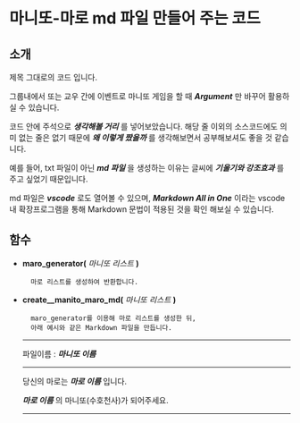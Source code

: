 # 마니또-마로 md 파일 만들어 주는 코드

## 소개
제목 그대로의 코드 입니다.

그룹내에서 또는 교우 간에 이벤트로 마니또 게임을 할 때 ***Argument*** 만 바꾸어 활용하실 수 있습니다.

코드 안에 주석으로 ***생각해볼 거리*** 를 넣어보았습니다.
해당 줄 이외의 소스코드에도 의미 없는 줄은 없기 때문에
***왜 이렇게 짰을까*** 를 생각해보면서 공부해보셔도 좋을 것 같습니다.

예를 들어, txt 파일이 아닌 ***md 파일*** 을 생성하는 이유는 글씨에 ***기울기와 강조효과*** 를 주고 싶었기 때문입니다. 

md 파일은 ***vscode*** 로도 열어볼 수 있으며, ***Markdown All in One*** 이라는 vscode 내 확장프로그램을 통해 Markdown 문법이 적용된 것을 확인 해보실 수 있습니다.

## 함수
- **maro_generator(** *마니또 리스트* **)**

        마로 리스트를 생성하여 반환합니다.



- **create__manito_maro_md(** *마니또 리스트* **)**

        maro_generator를 이용해 마로 리스트를 생성한 뒤, 
        아래 예시와 같은 Markdown 파일을 만듭니다.
    ---
    파일이름 : ***마니또 이름***

    ---
    당신의 마로는 ***마로 이름*** 입니다.

    ***마로 이름*** 의 마니또(수호천사)가 되어주세요.

    ---
